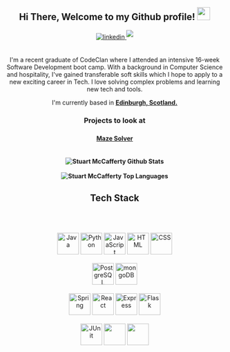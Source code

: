 <div align="center">
<h2> Hi There, Welcome to my Github profile! <img src="https://github.com/abdoachhoubi/abdoachhoubi/blob/main/gifs/Hi.gif" width="30"></h2>
<a href="https://www.linkedin.com/in/stuart-mccafferty-977a7a248/" target="_blank">
<img src=https://img.shields.io/badge/linkedin-%2300acee.svg?color=405DE6&style=for-the-badge&logo=linkedin&logoColor=white alt=linkedin style="margin-bottom: 5px;" />
</a>
<a href="https://stuart-mccafferty.github.io/portfolio/" target="_blank">
<img src=https://img.shields.io/badge/-Portfolio%20(In%20Development)-orange?style=for-the-badge style="margin-bottom: 5px;" />
</a>
<br />
<br />

I'm a recent graduate of CodeClan where I attended an intensive 16-week Software Development boot camp. With a background in Computer Science and hospitality, I've gained transferable soft skills which I hope to apply to a new exciting career in Tech. I love solving complex problems and learning new tech and tools.
<br />

I'm currently based in **[Edinburgh, Scotland.](https://www.google.com/maps/place/Edinburgh/@55.9469218,-3.1957065,12.25z/data=!4m5!3m4!1s0x4887b800a5982623:0x64f2147b7ce71727!8m2!3d55.953252!4d-3.188267)**

<h3>

**Projects to look at**

<h3/>
<h4>
<a href="https://github.com/Stuart-McCafferty/MazeSolver">Maze Solver</a>
<h4/>
<br/>
<img align="center" src="https://github-readme-stats.vercel.app/api?username=Stuart-McCafferty&include_all_commits=true&count_private=true&show_icons=true&line_height=30&title_color=CDB4DB&icon_color=CDB4DB&text_color=D3D3D3&bg_color=0A0A0A" alt="Stuart McCafferty Github Stats">
<br />
<br />
<img src="https://github-readme-stats.vercel.app/api/top-langs/?username=Stuart-McCafferty&layout=compact&theme=dark&bg_color=0A0A0A" alt="Stuart McCafferty Top Languages"/>
<br />
</div>
<div align="center">

## Tech Stack

<br />
<br />
<br />
<div align="center">
	<img height="50" src="https://user-images.githubusercontent.com/25181517/117201156-9a724800-adec-11eb-9a9d-3cd0f67da4bc.png" alt="Java" title="Java" />
	<img height="50" src="https://user-images.githubusercontent.com/25181517/183423507-c056a6f9-1ba8-4312-a350-19bcbc5a8697.png" alt="Python" title="Python" />
	<img height="50" src="https://user-images.githubusercontent.com/25181517/117447155-6a868a00-af3d-11eb-9cfe-245df15c9f3f.png" alt="JavaScript" title="JavaScript" />
	<img height="50" src="https://user-images.githubusercontent.com/25181517/192158954-f88b5814-d510-4564-b285-dff7d6400dad.png" alt="HTML" title="HTML" />
	<img height="50" src="https://user-images.githubusercontent.com/25181517/183898674-75a4a1b1-f960-4ea9-abcb-637170a00a75.png" alt="CSS" title="CSS" />
</div>
</div>
<br />
<div align="center">
	<img height="50" src="https://github.com/get-icon/geticon/raw/master/icons/postgresql.svg" alt="PostgreSQL" title="PostgreSQL" />
	<img height="50" src="https://github.com/get-icon/geticon/raw/master/icons/mongodb-icon.svg" alt="mongoDB" title="mongoDB" />
</div>
<br />
<div align="center">
	<img height="50" src="https://user-images.githubusercontent.com/25181517/117201470-f6d56780-adec-11eb-8f7c-e70e376cfd07.png" alt="Spring" title="Spring" />
	<img height="50" src="https://user-images.githubusercontent.com/25181517/183897015-94a058a6-b86e-4e42-a37f-bf92061753e5.png" alt="React" title="React" />
	<img height="50" src="https://user-images.githubusercontent.com/25181517/183859966-a3462d8d-1bc7-4880-b353-e2cbed900ed6.png" alt="Express" title="Express" />
	<img height="50" src="https://ih1.redbubble.net/image.2488655049.9084/st,small,507x507-pad,600x600,f8f8f8.jpg" alt="Flask"/>
</div>
<br />
<div align="center">
	<img height="50" src="https://user-images.githubusercontent.com/25181517/117533873-484d4480-afef-11eb-9fad-67c8605e3592.png" alt="JUnit" title="JUnit" />
	<img height="50" src="https://github.com/get-icon/geticon/raw/master/icons/cypress.svg"/>
	<img height="50" src="https://www.brightest.be/wp-content/uploads/2019/06/insomnia2-1.png"/>
</div>
</div>
<br />
<br />
